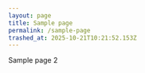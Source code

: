 ```yaml
---
layout: page
title: Sample page
permalink: /sample-page
trashed_at: 2025-10-21T10:21:52.153Z
---
```


Sample page 2